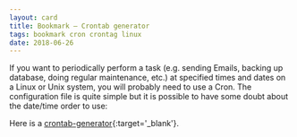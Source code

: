 ```yaml
---
layout: card
title: Bookmark – Crontab generator
tags: bookmark cron crontag linux
date: 2018-06-26
---
```


If you want to periodically perform a task (e.g. sending Emails, backing up database, doing regular maintenance, etc.) at specified times and dates on a Linux or Unix system, you will probably need to use a Cron. The configuration file is quite simple but it is possible to have some doubt about the date/time order to use:

Here is a [crontab-generator](https://crontab-generator.org){:target='_blank'}.
